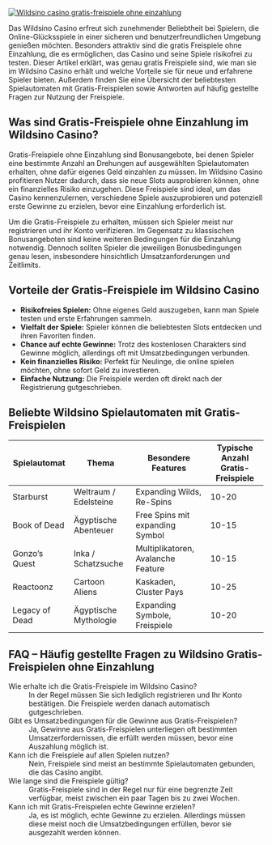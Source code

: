 [![Wildsino casino gratis-freispiele ohne einzahlung](https://123-caf.pages.dev/gitsignup.png)](https://vrmoo.ru/Bt82HjjY)

<p>Das Wildsino Casino erfreut sich zunehmender Beliebtheit bei Spielern, die Online-Glücksspiele in einer sicheren und benutzerfreundlichen Umgebung genießen möchten. Besonders attraktiv sind die gratis Freispiele ohne Einzahlung, die es ermöglichen, das Casino und seine Spiele risikofrei zu testen. Dieser Artikel erklärt, was genau gratis Freispiele sind, wie man sie im Wildsino Casino erhält und welche Vorteile sie für neue und erfahrene Spieler bieten. Außerdem finden Sie eine Übersicht der beliebtesten Spielautomaten mit Gratis-Freispielen sowie Antworten auf häufig gestellte Fragen zur Nutzung der Freispiele.</p>  <h2>Was sind Gratis-Freispiele ohne Einzahlung im Wildsino Casino?</h2> <p>Gratis-Freispiele ohne Einzahlung sind Bonusangebote, bei denen Spieler eine bestimmte Anzahl an Drehungen auf ausgewählten Spielautomaten erhalten, ohne dafür eigenes Geld einzahlen zu müssen. Im Wildsino Casino profitieren Nutzer dadurch, dass sie neue Slots ausprobieren können, ohne ein finanzielles Risiko einzugehen. Diese Freispiele sind ideal, um das Casino kennenzulernen, verschiedene Spiele auszuprobieren und potenziell erste Gewinne zu erzielen, bevor eine Einzahlung erforderlich ist.</p>  <p>Um die Gratis-Freispiele zu erhalten, müssen sich Spieler meist nur registrieren und ihr Konto verifizieren. Im Gegensatz zu klassischen Bonusangeboten sind keine weiteren Bedingungen für die Einzahlung notwendig. Dennoch sollten Spieler die jeweiligen Bonusbedingungen genau lesen, insbesondere hinsichtlich Umsatzanforderungen und Zeitlimits.</p>  <h2>Vorteile der Gratis-Freispiele im Wildsino Casino</h2> <ul>   <li><strong>Risikofreies Spielen:</strong> Ohne eigenes Geld auszugeben, kann man Spiele testen und erste Erfahrungen sammeln.</li>   <li><strong>Vielfalt der Spiele:</strong> Spieler können die beliebtesten Slots entdecken und ihren Favoriten finden.</li>   <li><strong>Chance auf echte Gewinne:</strong> Trotz des kostenlosen Charakters sind Gewinne möglich, allerdings oft mit Umsatzbedingungen verbunden.</li>   <li><strong>Kein finanzielles Risiko:</strong> Perfekt für Neulinge, die online spielen möchten, ohne sofort Geld zu investieren.</li>   <li><strong>Einfache Nutzung:</strong> Die Freispiele werden oft direkt nach der Registrierung gutgeschrieben.</li> </ul>  <h2>Beliebte Wildsino Spielautomaten mit Gratis-Freispielen</h2> <table>   <thead>     <tr>       <th>Spielautomat</th>       <th>Thema</th>       <th>Besondere Features</th>       <th>Typische Anzahl Gratis-Freispiele</th>     </tr>   </thead>   <tbody>     <tr>       <td>Starburst</td>       <td>Weltraum / Edelsteine</td>       <td>Expanding Wilds, Re-Spins</td>       <td>10-20</td>     </tr>     <tr>       <td>Book of Dead</td>       <td>Ägyptische Abenteuer</td>       <td>Free Spins mit expanding Symbol</td>       <td>10-15</td>     </tr>     <tr>       <td>Gonzo’s Quest</td>       <td>Inka / Schatzsuche</td>       <td>Multiplikatoren, Avalanche Feature</td>       <td>10-15</td>     </tr>     <tr>       <td>Reactoonz</td>       <td>Cartoon Aliens</td>       <td>Kaskaden, Cluster Pays</td>       <td>10-25</td>     </tr>     <tr>       <td>Legacy of Dead</td>       <td>Ägyptische Mythologie</td>       <td>Expanding Symbole, Freispiele</td>       <td>10-20</td>     </tr>   </tbody> </table>  <h2>FAQ – Häufig gestellte Fragen zu Wildsino Gratis-Freispielen ohne Einzahlung</h2> <dl>   <dt>Wie erhalte ich die Gratis-Freispiele im Wildsino Casino?</dt>   <dd>In der Regel müssen Sie sich lediglich registrieren und Ihr Konto bestätigen. Die Freispiele werden danach automatisch gutgeschrieben.</dd>    <dt>Gibt es Umsatzbedingungen für die Gewinne aus Gratis-Freispielen?</dt>   <dd>Ja, Gewinne aus Gratis-Freispielen unterliegen oft bestimmten Umsatzerfordernissen, die erfüllt werden müssen, bevor eine Auszahlung möglich ist.</dd>    <dt>Kann ich die Freispiele auf allen Spielen nutzen?</dt>   <dd>Nein, Freispiele sind meist an bestimmte Spielautomaten gebunden, die das Casino angibt.</dd>    <dt>Wie lange sind die Freispiele gültig?</dt>   <dd>Gratis-Freispiele sind in der Regel nur für eine begrenzte Zeit verfügbar, meist zwischen ein paar Tagen bis zu zwei Wochen.</dd>    <dt>Kann ich mit Gratis-Freispielen echte Gewinne erzielen?</dt>   <dd>Ja, es ist möglich, echte Gewinne zu erzielen. Allerdings müssen diese meist noch die Umsatzbedingungen erfüllen, bevor sie ausgezahlt werden können.</dd> </dl>